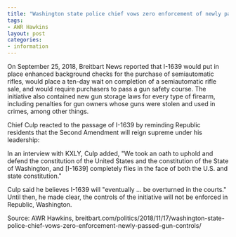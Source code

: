 ```yaml
---
title: "Washington state police chief vows zero enforcement of newly passed gun controls"
tags:
- AWR Hawkins
layout: post
categories:
- information
---
```


On September 25, 2018, Breitbart News reported that I-1639 would put in place enhanced background checks for the purchase of semiautomatic rifles, would place a ten-day wait on completion of a semiautomatic rifle sale, and would require purchasers to pass a gun safety course. The initiative also contained new gun storage laws for every type of firearm, including penalties for gun owners whose guns were stolen and used in crimes, among other things.

Chief Culp reacted to the passage of I-1639 by reminding Republic residents that the Second Amendment will reign supreme under his leadership:

In an interview with KXLY, Culp added, "We took an oath to uphold and defend the constitution of the United States and the constitution of the State of Washington, and [I-1639] completely flies in the face of both the U.S. and state constitution."

Culp said he believes I-1639 will "eventually ... be overturned in the courts." Until then, he made clear, the controls of the initiative will not be enforced in Republic, Washington.

Source: AWR Hawkins, breitbart.com/politics/2018/11/17/washington-state-police-chief-vows-zero-enforcement-newly-passed-gun-controls/
